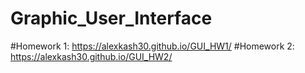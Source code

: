 # Graphic_User_Interface

#Homework 1: https://alexkash30.github.io/GUI_HW1/
#Homework 2: https://alexkash30.github.io/GUI_HW2/
